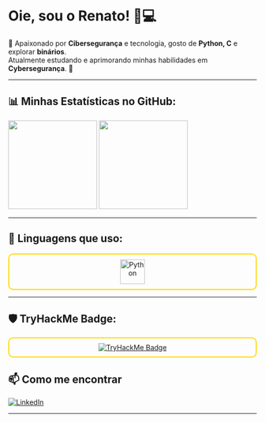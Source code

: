 # Oie, sou o Renato! 👋💻  
💛 Apaixonado por **Cibersegurança** e tecnologia, gosto de **Python, C** e explorar **binários**.  
Atualmente estudando e aprimorando minhas habilidades em **Cybersegurança**. 🚀  

---

## 📊 Minhas Estatísticas no GitHub:
<div align="left">
  <img height="180em" src="https://github-readme-stats.vercel.app/api?username=rendaperbyte&show_icons=true&theme=dark" />
  <img height="180em" src="https://github-readme-stats.vercel.app/api/top-langs/?username=rendaperbyte&layout=compact&theme=dark"/>
</div>

---

## 🚀 Linguagens que uso:
<div style="border: 2px solid #FFD700; border-radius: 10px; padding: 10px; text-align: center;">
  <div style="display: flex; justify-content: center; align-items: center; gap: 10px;">
    <img src="https://upload.wikimedia.org/wikipedia/commons/c/c3/Python-logo-notext.svg" alt="Python" width="50" />
  </div>
</div>

---

## 🛡️ TryHackMe Badge:
<div style="border: 2px solid #FFD700; border-radius: 10px; padding: 10px; text-align: center;">
  <a href="https://tryhackme.com/p/ByteFinderx0">
    <img src="https://tryhackme-badges.s3.amazonaws.com/ByteFinderx0.png" alt="TryHackMe Badge">
  </a>
</div>

## 📫 Como me encontrar  
[![LinkedIn](https://img.shields.io/badge/LinkedIn-0077B5?style=for-the-badge&logo=linkedin&logoColor=white)](https://www.linkedin.com/in/renato-sailer-a808aa300/)  

---



